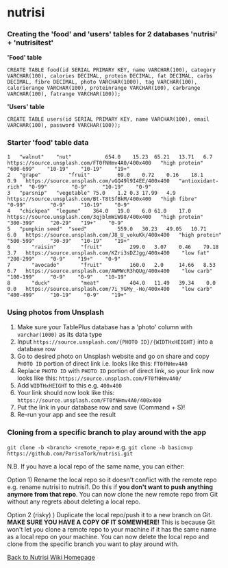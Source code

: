 # nutrisi

### Creating the 'food' and 'users' tables for 2 databases 'nutrisi' + 'nutrisitest'

**'Food' table**

```CREATE TABLE food(id SERIAL PRIMARY KEY, name VARCHAR(100), category VARCHAR(100), calories DECIMAL, protein DECIMAL, fat DECIMAL, carbs DECIMAL, fibre DECIMAL, photo VARCHAR(1000), tag VARCHAR(100), calorierange VARCHAR(100), proteinrange VARCHAR(100), carbrange VARCHAR(100), fatrange VARCHAR(100));```

**'Users' table**

```CREATE TABLE users(id SERIAL PRIMARY KEY, name VARCHAR(100), email VARCHAR(100), password VARCHAR(100));```

### Starter 'food' table data

```
1	"walnut"	"nut"	        654.0	 15.23	65.21	13.71	6.7   https://source.unsplash.com/FT0fNHmv4A0/400x400   "high protein"      "600-699"    "10-19"    "10-19"    "19+"
2	"grape"	        "fruit"	        69.0	0.72	0.16	18.1	0.9   https://source.unsplash.com/vGQ49l9I4EE/400x400   "antioxidant-rich"  "0-99"        "0-9"     "10-19"    "0-9"
3	"parsnip"	"vegetable"	75.0	1.2	0.3	17.99	4.9   https://source.unsplash.com/Bt-T8tSfBkM/400x400   "high fibre"        "0-99"        "0-9"     "10-19"    "0-9"
4	"chickpea"	"legume"	364.0	19.0	6.0	61.0	17.0  https://source.unsplash.com/3qjblmWiW98/400x400   "high protein"      "300-399"     "20-29"   "19+"    "0-9"
5	"pumpkin seed"	"seed"          559.0	30.23	49.05	10.71	6.0   https://source.unsplash.com/J8_U_vokuKk/400x400   "high protein"      "500-599"     "30-39"   "10-19"    "19+"
6       "raisin"        "fruit"         299.0   3.07    0.46    79.18   3.7   https://source.unsplash.com/KZri3sDZJgg/400x400    "low fat"          "200-299"     "0-9"    "19+"    "0-9"
7       "avocado"       "fruit"         160.0   2.0     14.66   8.53    6.7   https://source.unsplash.com/AWMWcR3hQUg/400x400    "low carb"         "100-199"     "0-9"    "0-9"    "10-19"
8       "duck"          "meat"          404.0   11.49   39.34    0.0    0.0   https://source.unsplash.com/7i_YGMy_-Ho/400x400    "low carb"         "400-499"     "10-19"    "0-9"    "19+"
```

### Using photos from Unsplash

1) Make sure your TablePlus database has a 'photo' column with ```varchar(1000)``` as its data type
2) Input ```https://source.unsplash.com/{PHOTO ID}/{WIDTHxHEIGHT}``` into a database row
3) Go to desired photo on Unsplash website and go on share and copy ```PHOTO ID``` portion of direct link i.e. looks like this: ```FT0fNHmv4A0```
4) Replace ```PHOTO ID``` with ```PHOTO ID``` portion of direct link, so your link now looks like this: ```https://source.unsplash.com/FT0fNHmv4A0/```
4) Add ```WIDTHxHEIGHT``` to this e.g. ```400x400```
5) Your link should now look like this: ```https://source.unsplash.com/FT0fNHmv4A0/400x400```
6) Put the link in your database row and save (Command + S)!
7) Re-run your app and see the result

### Cloning from a specific branch to play around with the app

```git clone -b <branch> <remote_repo>``` e.g. ```git clone -b basicmvp https://github.com/ParisaTork/nutrisi.git```

N.B. If you have a local repo of the same name, you can either:

Option 1) Rename the local repo so it doesn't conflict with the remote repo e.g. rename nutrisi to nutrisi1. Do this if **you don't want to push anything anymore from that repo**. You can now clone the new remote repo from Git without any regrets about deleting a local repo. 

Option 2 (risky) ) Duplicate the local repo/push it to a new branch on Git. 
**MAKE SURE YOU HAVE A COPY OF IT SOMEWHERE!**  This is because Git won't let you clone a remote repo to your machine if it has the same name as a local repo on your machine. You can now delete the local repo and clone from the specific branch you want to play around with.

[Back to Nutrisi Wiki Homepage](https://github.com/ParisaTork/nutrisi/wiki)
